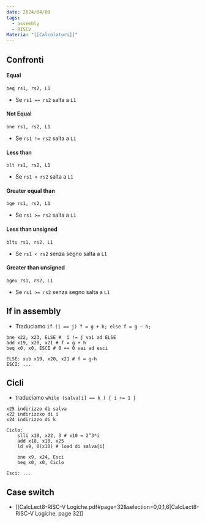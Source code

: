 ```yaml
---
date: 2024/04/09
tags:
  - assembly
  - RISCV
Materia: "[[Calcolatori]]"
---
```

## Confronti
#### Equal
```
beq rs1, rs2, L1
```
- Se `rs1 == rs2` salta a `L1`
#### Not Equal

```
bne rs1, rs2, L1
```
- Se `rs1 != rs2` salta a `L1`
#### Less than
```
blt rs1, rs2, L1
```
- Se `rs1 < rs2` salta a `L1`
#### Greater equal than
```
bge rs1, rs2, L1
```
- Se `rs1 >= rs2` salta a `L1`
#### Less than unsigned
```
bltu rs1, rs2, L1
```
- Se `rs1 < rs2` senza segno salta a `L1`
#### Greater than unsigned
```
bgeu rs1, rs2, L1
```
- Se `rs1 >= rs2` senza segno salta a `L1`

## If in assembly
- Traduciamo `if (i == j) f = g + h; else f = g – h;`
```
bne x22, x23, ELSE #  i != j vai ad ELSE
add x19, x20, x21 # f = g + h
beq x0, x0, ESCI # 0 == 0 vai ad esci

ELSE: sub x19, x20, x21 # f = g-h
ESCI: ...
```

## Cicli
- traduciamo `while (salva[i] == k ) { i += 1 }`
```
x25 indirizzo di salva
x22 indirizzxo di i
x24 indirizzo di k

Ciclo: 
	slli x10, x22, 3 # x10 = 2^3*i
	add x10, x10, x25
	ld x9, 0(x10) # load di salva[i]

	bne x9, x24, Esci
	beq x0, x0, Ciclo

Esci: ...
```

## Case switch
- [[CalcLect8-RISC-V Logiche.pdf#page=32&selection=0,0,1,6|CalcLect8-RISC-V Logiche, page 32]]
